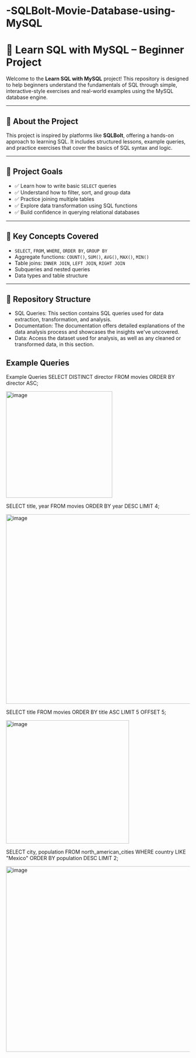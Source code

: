 # -SQLBolt-Movie-Database-using-MySQL

# 🐬 Learn SQL with MySQL – Beginner Project

Welcome to the **Learn SQL with MySQL** project! This repository is designed to help beginners understand the fundamentals of SQL through simple, interactive-style exercises and real-world examples using the MySQL database engine.

---

## 📌 About the Project

This project is inspired by platforms like **SQLBolt**, offering a hands-on approach to learning SQL. It includes structured lessons, example queries, and practice exercises that cover the basics of SQL syntax and logic.

---

## 🎯 Project Goals

- ✅ Learn how to write basic `SELECT` queries
- ✅ Understand how to filter, sort, and group data
- ✅ Practice joining multiple tables
- ✅ Explore data transformation using SQL functions
- ✅ Build confidence in querying relational databases

---

## 🧠 Key Concepts Covered

- `SELECT`, `FROM`, `WHERE`, `ORDER BY`, `GROUP BY`
- Aggregate functions: `COUNT()`, `SUM()`, `AVG()`, `MAX()`, `MIN()`
- Table joins: `INNER JOIN`, `LEFT JOIN`, `RIGHT JOIN`
- Subqueries and nested queries
- Data types and table structure

---

## 📁 Repository Structure
- SQL Queries: This section contains SQL queries used for data extraction, transformation, and analysis.
- Documentation: The documentation offers detailed explanations of the data analysis process and showcases the insights we've uncovered.
- Data: Access the dataset used for analysis, as well as any cleaned or transformed data, in this section.

## Example Queries
Example Queries
SELECT DISTINCT director FROM movies
ORDER BY director ASC;

<img width="291" alt="image" src="https://github.com/user-attachments/assets/853b8909-4227-4dfd-ba8c-db6a491c06cf" />


SELECT title, year FROM movies ORDER BY year DESC LIMIT 4;

<img width="518" alt="image" src="https://github.com/user-attachments/assets/45a2b27f-4d7d-482f-ab17-38da8848e6d1" />


SELECT title FROM movies ORDER BY title ASC
LIMIT 5 OFFSET 5;

<img width="337" alt="image" src="https://github.com/user-attachments/assets/2c7a6be5-f2ef-4366-8e9e-82fa1a47249f" />


SELECT city, population FROM north_american_cities
WHERE country LIKE "Mexico" ORDER BY population DESC
LIMIT 2;

<img width="507" alt="image" src="https://github.com/user-attachments/assets/bd8522f0-4544-435d-ae04-a7d6f542356e" />



